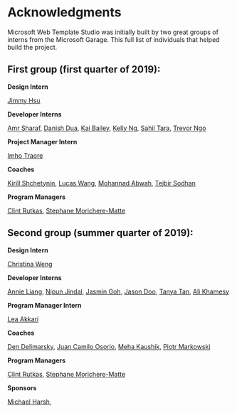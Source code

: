 # Acknowledgments

Microsoft Web Template Studio was initially built by two great groups of interns from the Microsoft Garage. This full list of individuals that helped build the project.

## First group (first quarter of 2019):

**Design Intern**

[Jimmy Hsu](https://www.linkedin.com/in/jimmy-hsu-650b7bbb/)

**Developer Interns**

[Amr Sharaf](https://www.linkedin.com/in/amr-sharaf/),
[Danish Dua](https://www.linkedin.com/in/dandua98/),
[Kai Bailey](https://www.linkedin.com/in/kai-bailey/),
[Kelly Ng](https://www.linkedin.com/in/ngkelly3/),
[Sahil Tara](https://www.linkedin.com/in/sahiltara/),
[Trevor Ngo](https://www.linkedin.com/in/trevor-ngo-vy/)

**Project Manager Intern**

[Imho Traore](https://www.linkedin.com/in/imho-traore/)

**Coaches**

[Kirill Shchetynin](https://github.com/KirillShchetinin),
[Lucas Wang](https://www.linkedin.com/in/uxfool/),
[Mohannad Abwah](https://www.linkedin.com/in/mohannad-abwah-1156944a/),
[Tejbir Sodhan](https://www.linkedin.com/in/tejbirsodhan/)

**Program Managers**

[Clint Rutkas](https://www.linkedin.com/in/clintrutkas/),
[Stephane Morichere-Matte](https://www.linkedin.com/in/stephanemoricherematte/)

## Second group (summer quarter of 2019):

**Design Intern**

[Christina Weng](https://www.linkedin.com/in/christina-weng/)

**Developer Interns**

[Annie Liang](https://www.linkedin.com/in/annie-l-715643a1/),
[Nipun Jindal](https://www.linkedin.com/in/nipun-jindal-87046510a/),
[Jasmin Goh](https://www.linkedin.com/in/jasmingoh/),
[Jason Doo](https://www.linkedin.com/in/jason-doo/),
[Tanya Tan](https://www.linkedin.com/in/tanya-tan-programmer/),
[Ali Khamesy](https://www.linkedin.com/in/ali-khamesy-038003158/)

**Program Manager Intern**

[Lea Akkari](https://www.linkedin.com/in/lea-akkari-640889103/)

**Coaches**

[Den Delimarsky](https://www.linkedin.com/in/dendeli/),
[Juan Camilo Osorio](https://www.linkedin.com/in/jcoc611/),
[Meha Kaushik](https://www.linkedin.com/in/meha-kaushik-22931210a/),
[Piotr Markowski](https://www.linkedin.com/in/piotr-markowski-7728b09a/)

**Program Managers**

[Clint Rutkas](https://www.linkedin.com/in/clintrutkas/),
[Stephane Morichere-Matte](https://www.linkedin.com/in/stephanemoricherematte/)

**Sponsors**

[Michael Harsh](https://www.linkedin.com/in/michael-harsh/),
